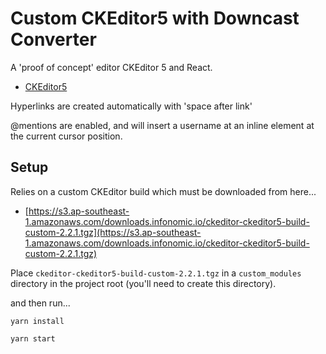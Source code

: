 # Custom CKEditor5 with Downcast Converter

A 'proof of concept' editor CKEditor 5 and React.

- [CKEditor5](https://ckeditor.com/ckeditor-5/)

Hyperlinks are created automatically with 'space after link'

@mentions are enabled, and will insert a username at an inline element at the current cursor position.

## Setup

Relies on a custom CKEditor build which must be downloaded from here...

- [https://s3.ap-southeast-1.amazonaws.com/downloads.infonomic.io/ckeditor-ckeditor5-build-custom-2.2.1.tgz](https://s3.ap-southeast-1.amazonaws.com/downloads.infonomic.io/ckeditor-ckeditor5-build-custom-2.2.1.tgz)

Place `ckeditor-ckeditor5-build-custom-2.2.1.tgz` in a `custom_modules` directory in the project root (you'll need to create this directory).

and then run...

`yarn install`

`yarn start`